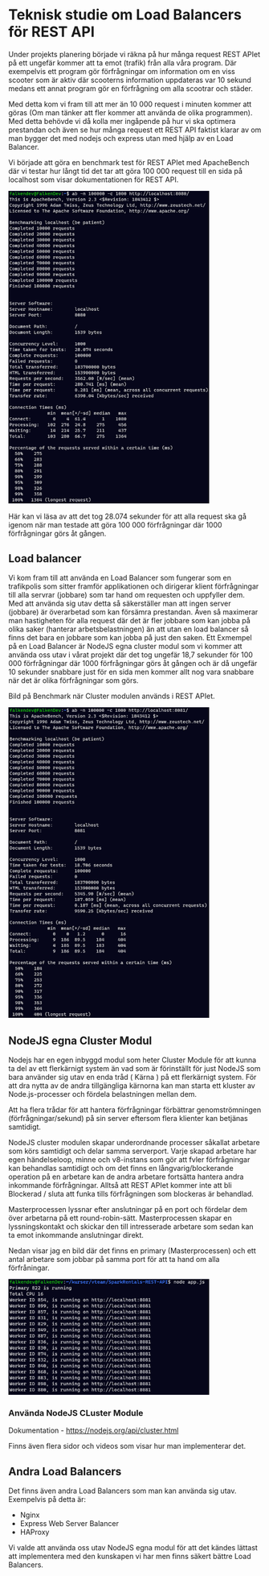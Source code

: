 # Teknisk studie om Load Balancers för REST API
Under projekts planering började vi räkna på hur många request REST APIet på ett ungefär kommer att ta emot (trafik) från alla våra program. Där exempelvis ett program gör förfrågningar om information om en viss scooter som är aktiv där scooterns information uppdateras var 10 sekund medans ett annat program gör en förfrågning om alla scootrar och städer.

Med detta kom vi fram till att mer än 10 000 request i minuten kommer att göras (Om man tänker att fler kommer att använda de olika programmen). Med detta behövde vi då kolla mer ingåpende på hur vi ska optimera prestandan och även se hur många request ett REST API faktist klarar av om man bygger det med nodejs och express utan med hjälp av en Load Balancer.

Vi började att göra en benchmark test för REST APIet med ApacheBench där vi testar hur långt tid det tar att göra 100 000 request till en sida på localhost som visar dokumentationen för REST API.


<img src="/v-teamAssets/benchmark1.png" alt="Benchmark 1" width="400"/>

 
Här kan vi läsa av att det tog 28.074 sekunder för att alla request ska gå igenom när man testade att göra 100 000 förfrågningar där 1000 förfrågningar görs åt gången.

## Load balancer
Vi kom fram till att använda en Load Balancer som fungerar som en trafikpolis som sitter framför applikationen och dirigerar klient förfrågningar till alla servrar (jobbare) som tar hand om requesten och uppfyller dem. Med att använda sig utav detta så säkerställer man att ingen server (jobbare) är överarbetad som kan försämra prestandan. Även så maximerar man hastigheten för alla request där det är fler jobbare som kan jobba på olika saker (hanterar arbetsbelastningen) än att utan en load balancer så finns det bara en jobbare som kan jobba på just den saken. Ett Exmempel på en Load Balancer är NodeJS egna cluster modul som vi kommer att använda oss utav i vårat projekt där det tog ungefär 18,7 sekunder för 100 000 förfrågningar där 1000 förfrågningar görs åt gången och är då ungefär 10 sekunder snabbare just för en sida men kommer allt nog vara snabbare när det är olika förfrågningar som görs.

Bild på Benchmark när Cluster modulen används i REST APIet.


<img src="/v-teamAssets/benchmark2.png" alt="Benchmark 2" width="400"/>

## NodeJS egna Cluster Modul
Nodejs har en egen inbyggd modul som heter Cluster Module för att kunna ta del av ett flerkärnigt system än vad som är förinställt för just NodeJS som bara använder sig utav en enda tråd ( Kärna ) på ett flerkärnigt system. För att dra nytta av de andra tillgängliga kärnorna kan man starta ett kluster av Node.js-processer och fördela belastningen mellan dem.

Att ha flera trådar för att hantera förfrågningar förbättrar genomströmningen (förfrågningar/sekund) på sin server eftersom flera klienter kan betjänas samtidigt.

NodeJS cluster modulen skapar underordnande processer såkallat arbetare som körs samtidigt och delar samma serverport. Varje skapad arbetare har egen händelseloop, minne och v8-instans som gör att fvler förfrågningar kan behandlas samtidigt och om det finns en långvarig/blockerande operation på en arbetare kan de andra arbetare fortsätta hantera andra inkommande förfrågningar. Alltså att REST APIet kommer inte att bli Blockerad / sluta att funka tills förfrågningen som blockeras är behandlad.

Masterprocessen lyssnar efter anslutningar på en port och fördelar dem över arbetarna på ett round-robin-sätt.
Masterprocessen skapar en lyssningskontakt och skickar den till intresserade arbetare som sedan kan ta emot inkommande anslutningar direkt.

Nedan visar jag en bild där det finns en primary (Masterprocessen) och ett antal arbetare som jobbar på samma port för att ta hand om alla förfråningar.


<img src="/v-teamAssets/worker.png" alt="workers" width="400"/>


### Använda NodeJS CLuster Module
Dokumentation - https://nodejs.org/api/cluster.html

Finns även flera sidor och videos som visar hur man implementerar det.

## Andra Load Balancers
Det finns även andra Load Balancers som man kan använda sig utav.
Exempelvis på detta är:
- Nginx
- Express Web Server Balancer
- HAProxy

Vi valde att använda oss utav NodeJS egna modul för att det kändes lättast att implementera med den kunskapen vi har men finns säkert bättre Load Balancers.
